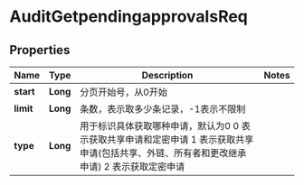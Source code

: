 # AuditGetpendingapprovalsReq

## Properties
Name | Type | Description | Notes
------------ | ------------- | ------------- | -------------
**start** | **Long** | 分页开始号，从0开始 | 
**limit** | **Long** | 条数，表示取多少条记录，-1表示不限制 | 
**type** | **Long** | 用于标识具体获取哪种申请，默认为0  0 表示获取共享申请和定密申请  1 表示获取共享申请(包括共享、外链、所有者和更改继承申请)  2 表示获取定密申请 | 
